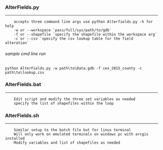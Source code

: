 ### AlterFields.py
---
        accepts three command line args use python Alterfields.py -h for help
        -w or --workspace `pass/full/sys/path/to/gdb`
        -f or --shapefile `specify the shapefile within the workspace arg`
        -c or --csv `specify the csv lookup table for the field alteration`

###### sample cmd line run
```
python AlterFields.py -w path\to\Data.gdb -f cex_2015_county -c path\to\lookup.csv
```

### AlterFields.bat
---
        Edit script and modify the three set variables as needed
        specify the list of shapefiles within the loop

### AlterFields.sh
---
        Similar setup to the batch file but for linux terminal
        Will only work on emulated terminals on windows pc with arcgis installed
        Modify variables and list of shapefiles as needed
